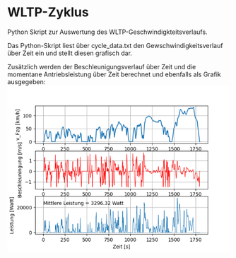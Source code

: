 # WLTP-Zyklus
Python Skript zur Auswertung des WLTP-Geschwindigkteitsverlaufs. 

Das Python-Skript liest über cycle_data.txt den Gewschwindigkeitsverlauf über Zeit ein und stellt diesen grafisch dar. 

Zusätzlich werden der Beschleunigungsverlauf über Zeit und die momentane Antriebsleistung über Zeit berechnet und ebenfalls als Grafik ausgegeben: 
![Screenshot](WLTP.png)

